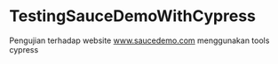 # TestingSauceDemoWithCypress
Pengujian terhadap website www.saucedemo.com menggunakan tools cypress
